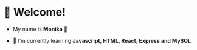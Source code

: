   # 👋 **Welcome!**
- My name is **Monika** 👩

- 🌱 I’m currently learning **Javascript, HTML, React, Express and MySQL**
